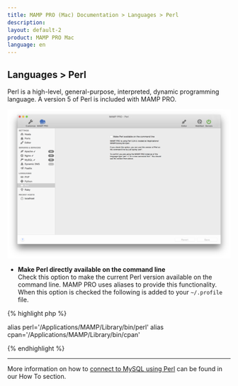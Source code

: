```yaml
---
title: MAMP PRO (Mac) Documentation > Languages > Perl
description: 
layout: default-2
product: MAMP PRO Mac
language: en
---
```


## Languages > Perl

Perl is a high-level, general-purpose, interpreted, dynamic programming language. A version 5 of Perl is included with MAMP PRO.

![MAMP](Perl.png)

*  **Make Perl directly available on the command line**  
   Check this option to make the current Perl version available on the command line. MAMP PRO uses aliases to provide this functionality. When this option is checked the following is added to your `~/.profile` file.
   
   
{% highlight php %}

alias perl='/Applications/MAMP/Library/bin/perl'
alias cpan='/Applications/MAMP/Library/bin/cpan'

{% endhighlight %} 
   
---

More information on how to [connect to MySQL using Perl](../../How-Tos/MySQL/#perl_connect) can be found in our How To section.
